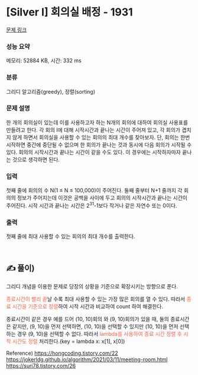 # [Silver I] 회의실 배정 - 1931 

[문제 링크](https://www.acmicpc.net/problem/1931) 

### 성능 요약

메모리: 52884 KB, 시간: 332 ms

### 분류

그리디 알고리즘(greedy), 정렬(sorting)

### 문제 설명

<p>한 개의 회의실이 있는데 이를 사용하고자 하는 N개의 회의에 대하여 회의실 사용표를 만들려고 한다. 각 회의 I에 대해 시작시간과 끝나는 시간이 주어져 있고, 각 회의가 겹치지 않게 하면서 회의실을 사용할 수 있는 회의의 최대 개수를 찾아보자. 단, 회의는 한번 시작하면 중간에 중단될 수 없으며 한 회의가 끝나는 것과 동시에 다음 회의가 시작될 수 있다. 회의의 시작시간과 끝나는 시간이 같을 수도 있다. 이 경우에는 시작하자마자 끝나는 것으로 생각하면 된다.</p>

### 입력 

 <p>첫째 줄에 회의의 수 N(1 ≤ N ≤ 100,000)이 주어진다. 둘째 줄부터 N+1 줄까지 각 회의의 정보가 주어지는데 이것은 공백을 사이에 두고 회의의 시작시간과 끝나는 시간이 주어진다. 시작 시간과 끝나는 시간은 2<sup>31</sup>-1보다 작거나 같은 자연수 또는 0이다.</p>

### 출력 

 <p>첫째 줄에 최대 사용할 수 있는 회의의 최대 개수를 출력한다.</p>


 <br/>

 ## ✍️ 풀이)

 <p>그리디 개념을 이용한 문제로 당장의 상황을 기준으로 확장시키는 방향으로 푼다.</p>

 <p><span style="color:tomato">종료시간이 빨리 끝</span>날 수록 최대 사용할 수 있는 가장 많은 회의를 열 수 있다. 따라서 <span style="color:tomato">종료 시간을 기준으로 정렬</span>하여 시작 시간과 비교하여 count 하여 해결한다.</p>

 <p>종료시간이 같은 경우 예를 드어 (10, 10)회의 와 (9, 10)회의가 있을 때, 둘의 종료시간은 같지만, (9, 10)을 먼저 선택하면, (10, 10)을 선택할 수 있지만 (10, 10)을 먼저 선택하는 경우 (9, 10)을 선택할 수 없다.
 따라서 <span style="color:tomato">lambda를 사용하여 종료 시간 정렬 후 시작 시간도 정렬</span> 처리한다.(key = lambda x: x[1], x[0])</p>

 Reference)
 https://hongcoding.tistory.com/22
 https://jokerldg.github.io/algorithm/2021/03/11/meeting-room.html
 https://suri78.tistory.com/26


